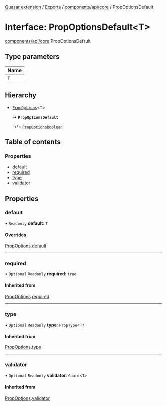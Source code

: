 [Quasar extension](../index.md) / [Exports](../modules.md) / [components/api/core](../modules/components_api_core.md) / PropOptionsDefault

# Interface: PropOptionsDefault<T\>

[components/api/core](../modules/components_api_core.md).PropOptionsDefault

## Type parameters

| Name |
| :------ |
| `T` |

## Hierarchy

- [`PropOptions`](components_api_core.PropOptions.md)<`T`\>

  ↳ **`PropOptionsDefault`**

  ↳↳ [`PropOptionsBoolean`](components_api_core.PropOptionsBoolean.md)

## Table of contents

### Properties

- [default](components_api_core.PropOptionsDefault.md#default)
- [required](components_api_core.PropOptionsDefault.md#required)
- [type](components_api_core.PropOptionsDefault.md#type)
- [validator](components_api_core.PropOptionsDefault.md#validator)

## Properties

### default

• `Readonly` **default**: `T`

#### Overrides

[PropOptions](components_api_core.PropOptions.md).[default](components_api_core.PropOptions.md#default)

___

### required

• `Optional` `Readonly` **required**: ``true``

#### Inherited from

[PropOptions](components_api_core.PropOptions.md).[required](components_api_core.PropOptions.md#required)

___

### type

• `Optional` `Readonly` **type**: `PropType`<`T`\>

#### Inherited from

[PropOptions](components_api_core.PropOptions.md).[type](components_api_core.PropOptions.md#type)

___

### validator

• `Optional` `Readonly` **validator**: `Guard`<`T`\>

#### Inherited from

[PropOptions](components_api_core.PropOptions.md).[validator](components_api_core.PropOptions.md#validator)
